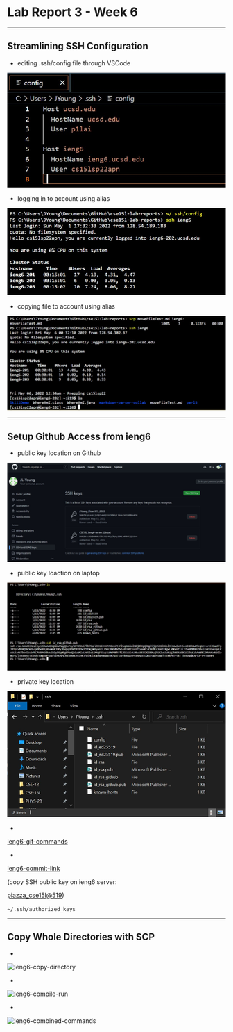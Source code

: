 # Lab Report 3 - Week 6

---
## Streamlining SSH Configuration

- editing .ssh/config file through VSCode

![config-file](lab-report-3/SSH-streamline_config-file.jpg)

- logging in to account using alias

![log-in](lab-report-3/SSH-streamline_log-in.jpg)

- copying file to account using alias

![file-move](lab-report-3/SSH-streamline_file-move.jpg)

---
## Setup Github Access from ieng6

- public key location on Github

![public-key-location-github](lab-report-3/SSH-Keys_public-location-github.jpg)

- public key loaction on laptop

![public-key-location-laptop](lab-report-3/SSH-Keys_public-location-laptop.jpg)

- private key location

![private-key-location](lab-report-3/SSH-Keys_private-location.jpg)

-

[ieng6-git-commands](lab-report-3/)

-

[ieng6-commit-link](lab-report-3/)


(copy SSH public key on ieng6 server:

[piazza_cse15l@519](https://piazza.com/class/l0lgl3r7ph370k?cid=519))

` ~/.ssh/authorized_keys `

---
## Copy Whole Directories with SCP

-

![ieng6-copy-directory](lab-report-3/)

-

![ieng6-compile-run](lab-report-3/)

-

![ieng6-combined-commands](lab-report-3/)